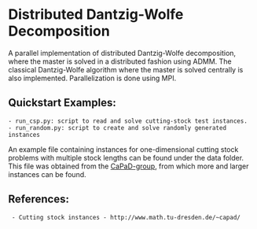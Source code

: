 # Distributed Dantzig-Wolfe Decomposition
A parallel implementation of distributed Dantzig-Wolfe decomposition, where the master is solved in a distributed fashion using ADMM. The classical Dantzig-Wolfe algorithm where the master is solved centrally is also implemented. Parallelization is done using MPI.

## Quickstart Examples:
    - run_csp.py: script to read and solve cutting-stock test instances.
    - run_random.py: script to create and solve randomly generated instances

An example file containing instances for one-dimensional cutting stock problems with multiple stock lengths can be found under the data folder. This file was obtained from the [CaPaD-group](http://www.math.tu-dresden.de/~capad/), from which more and larger instances can be found.

## References:
     - Cutting stock instances - http://www.math.tu-dresden.de/~capad/
